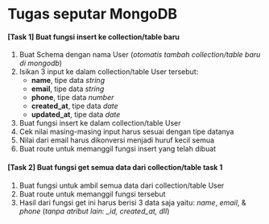# Tugas seputar MongoDB

#### [Task 1] Buat fungsi insert ke collection/table baru
1. Buat Schema dengan nama User (*otomatis tambah collection/table baru di mongodb*)
2. Isikan 3 input ke dalam collection/table User tersebut:
    - **name**, tipe data *string*
    - **email**, tipe data *string*
    - **phone**, tipe data *number*
    - **created_at**, tipe data *date*
    - **updated_at**, tipe data *date*
3. Buat fungsi insert ke dalam collection/table User
4. Cek nilai masing-masing input harus sesuai dengan tipe datanya
5. Nilai dari email harus dikonversi menjadi huruf kecil semua
6. Buat route untuk memanggil fungsi insert yang telah dibuat

#### [Task 2] Buat fungsi get semua data dari collection/table task 1
1. Buat fungsi untuk ambil semua data dari collection/table User
2. Buat route untuk memanggil fungsi tersebut
3. Hasil dari fungsi get ini harus berisi 3 data saja yaitu: *name*, *email*, & *phone* (*tanpa atribut lain: _id, created_at, dll*)
